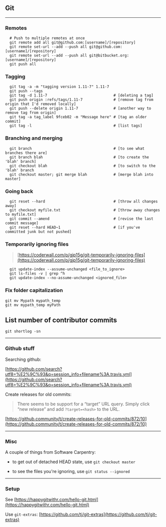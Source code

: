 ## Git

------------------------------

### Remotes

```shell
  # Push to multiple remotes at once
  git remote add all git@github.com:[username]/[repository]
  git remote set-url --add --push all git@github.com:[username]/[repository]
  git remote set-url --add --push all git@bitbucket.org:[username]/[repository]
  git push all
```

### Tagging

```shell
  git tag -a -m "tagging version 1.11-7" 1.11-7
  git push --tags
  git tag -d 1.11-7                              # [deleting a tag]
  git push origin :refs/tags/1.11-7              # [remove tag from origin that I'd removed locally]
  git push --delete origin 1.11-7                # [another way to remove tag from origin]
  git tag -a tag_label 9fceb02 -m "Message here" # [tag an older commit]
  git tag -l                                     # [list tags]
```

### Branching and merging

```shell
  git branch                                     # [to see what branches there are]
  git branch blah                                # [to create the 'blah' branch]
  git checkout blah                              # [to switch to the 'blah' branch
  git checkout master; git merge blah            # [merge blah into master]
```

### Going back

```shell
  git reset --hard                               # [throw all changes away]
  git checkout myfile.txt                        # [throw away changes to myfile.txt]
  git commit --amend                             # [revise the last commit message]
  git reset --hard HEAD~1                        # [if you've committed junk but not pushed]
```

### Temporarily ignoring files

> [https://coderwall.com/p/gjp15g/git-temporarily-ignoring-files](https://coderwall.com/p/gjp15g/git-temporarily-ignoring-files)

```shell
  git update-index --assume-unchanged <file_to_ignore>
  git ls-files -v | grep ^h
  git update-index --no-assume-unchanged <ignored_file>
```

### Fix folder capitalization

```shell
git mv Mypath mypath_temp
git mv mypath_temp myPath
```

## List number of contributor commits

```shell
git shortlog -sn
```

------------------------------

### Github stuff

Searching github:

   [https://github.com/search?utf8=%E2%9C%93&q=session_info+filename%3A.travis.yml](https://github.com/search?utf8=%E2%9C%93&q=session_info+filename%3A.travis.yml)

Create releases for old commits:

> There seems to be support for a “target” URL query. Simply click “new release” and add `?target=<hash>` to the URL.

   [https://github.community/t/create-releases-for-old-commits/872/10](https://github.community/t/create-releases-for-old-commits/872/10)

------------------------------

### Misc

A couple of things from Software Carpentry:

- to get out of detached HEAD state, use `git checkout master`

- to see the files you're ignoring, use `git status --ignored`

------------------------------

### Setup

See [https://happygitwithr.com/hello-git.html](https://happygitwithr.com/hello-git.html)

Use `git-extras`: [https://github.com/tj/git-extras](https://github.com/tj/git-extras)
